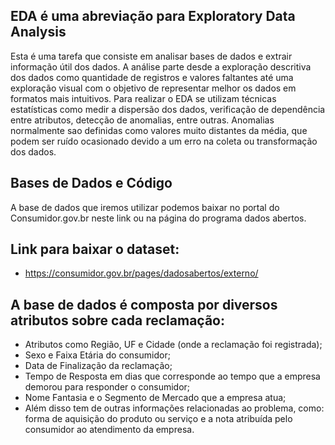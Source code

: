 ## EDA é uma abreviação para Exploratory Data Analysis
Esta é uma tarefa que consiste em analisar bases de dados e extrair informação útil dos dados.
A análise parte desde a exploração descritiva dos dados como quantidade de registros e valores faltantes até uma exploração visual com o objetivo de representar melhor os dados em formatos mais intuitivos.
Para realizar o EDA se utilizam técnicas estatísticas como medir a dispersão dos dados, verificação de dependência entre atributos, detecção de anomalias, entre outras. Anomalias normalmente sao definidas como valores muito distantes da média, que podem ser ruído ocasionado devido a um erro na coleta ou transformação dos dados.

## Bases de Dados e Código
A base de dados que iremos utilizar podemos baixar no portal do Consumidor.gov.br neste link ou na página do programa dados abertos.
## Link para baixar o dataset: 
- https://consumidor.gov.br/pages/dadosabertos/externo/
## A base de dados é composta por diversos atributos sobre cada reclamação:
- Atributos como Região, UF e Cidade (onde a reclamação foi registrada);
- Sexo e Faixa Etária do consumidor;
- Data de Finalização da reclamação; 
- Tempo de Resposta em dias que corresponde ao tempo que a empresa demorou para responder o consumidor;
- Nome Fantasia e o Segmento de Mercado que a empresa atua;
- Além disso tem de outras informações relacionadas ao problema, como: forma de aquisição do produto ou serviço e a nota atribuída pelo consumidor ao atendimento da empresa.
